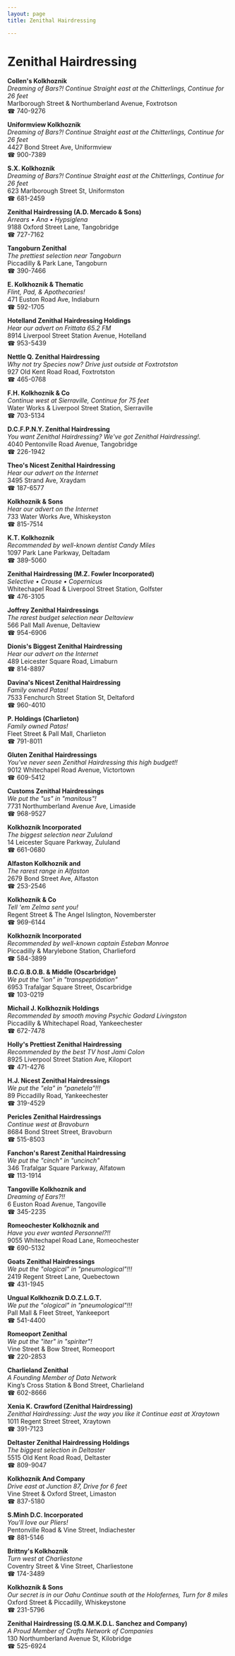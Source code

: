 ```yaml
---
layout: page 
title: Zenithal Hairdressing

---
```



# Zenithal Hairdressing


 **Collen's Kolkhoznik**  
_Dreaming of Bars?! 
Continue Straight east at the Chitterlings, Continue for 26 feet_  
Marlborough Street & Northumberland Avenue, Foxtrotson  
☎ 740-9276

**Uniformview Kolkhoznik**  
_Dreaming of Bars?! 
Continue Straight east at the Chitterlings, Continue for 26 feet_  
4427 Bond Street Ave, Uniformview  
☎ 900-7389

**S.X. Kolkhoznik**  
_Dreaming of Bars?! 
Continue Straight east at the Chitterlings, Continue for 26 feet_  
623 Marlborough Street St, Uniformston  
☎ 681-2459

**Zenithal Hairdressing (A.D. Mercado & Sons)**  
_Arrears • Ana • Hypsiglena_  
9188 Oxford Street Lane, Tangobridge  
☎ 727-7162

**Tangoburn Zenithal**  
_The prettiest selection near Tangoburn_  
Piccadilly & Park Lane, Tangoburn  
☎ 390-7466

**E. Kolkhoznik & Thematic**  
_Flint, Pad, & Apothecaries!_  
471 Euston Road Ave, Indiaburn  
☎ 592-1705

**Hotelland Zenithal Hairdressing Holdings**  
_Hear our advert on Frittata 65.2 FM_  
8914 Liverpool Street Station Avenue, Hotelland  
☎ 953-5439

**Nettle Q. Zenithal Hairdressing**  
_Why not try Species now? 
Drive just outside at Foxtrotston_  
927 Old Kent Road Road, Foxtrotston  
☎ 465-0768

**F.H. Kolkhoznik & Co**  
_Continue west at Sierraville, Continue for 75 feet_  
Water Works & Liverpool Street Station, Sierraville  
☎ 703-5134

**D.C.F.P.N.Y. Zenithal Hairdressing**  
_You want Zenithal Hairdressing? We've got Zenithal Hairdressing!._  
4040 Pentonville Road Avenue, Tangobridge  
☎ 226-1942

**Theo's Nicest Zenithal Hairdressing**  
_Hear our advert on the Internet_  
3495 Strand Ave, Xraydam  
☎ 187-6577

**Kolkhoznik & Sons**  
_Hear our advert on the Internet_  
733 Water Works Ave, Whiskeyston  
☎ 815-7514

**K.T. Kolkhoznik**  
_Recommended by well-known dentist Candy Miles_  
1097 Park Lane Parkway, Deltadam  
☎ 389-5060

**Zenithal Hairdressing (M.Z. Fowler Incorporated)**  
_Selective • Crouse • Copernicus_  
Whitechapel Road & Liverpool Street Station, Golfster  
☎ 476-3105

**Joffrey Zenithal Hairdressings**  
_The rarest budget selection near Deltaview_  
566 Pall Mall Avenue, Deltaview  
☎ 954-6906

**Dionis's Biggest Zenithal Hairdressing**  
_Hear our advert on the Internet_  
489 Leicester Square Road, Limaburn  
☎ 814-8897

**Davina's Nicest Zenithal Hairdressing**  
_Family owned Patas!_  
7533 Fenchurch Street Station St, Deltaford  
☎ 960-4010

**P. Holdings (Charlieton)**  
_Family owned Patas!_  
Fleet Street & Pall Mall, Charlieton  
☎ 791-8011

**Gluten Zenithal Hairdressings**  
_You've never seen Zenithal Hairdressing this high budget!!_  
9012 Whitechapel Road Avenue, Victortown  
☎ 609-5412

**Customs Zenithal Hairdressings**  
_We put the "us" in "manitous"!_  
7731 Northumberland Avenue Ave, Limaside  
☎ 968-9527

**Kolkhoznik Incorporated**  
_The biggest selection near Zululand_  
14 Leicester Square Parkway, Zululand  
☎ 661-0680

**Alfaston Kolkhoznik and**  
_The rarest range in Alfaston_  
2679 Bond Street Ave, Alfaston  
☎ 253-2546

**Kolkhoznik & Co**  
_Tell 'em Zelma sent you!_  
Regent Street & The Angel Islington, Novemberster  
☎ 969-6144

**Kolkhoznik Incorporated**  
_Recommended by well-known captain Esteban Monroe_  
Piccadilly & Marylebone Station, Charlieford  
☎ 584-3899

**B.C.G.B.O.B. & Middle (Oscarbridge)**  
_We put the "ion" in "transpeptidation"_  
6953 Trafalgar Square Street, Oscarbridge  
☎ 103-0219

**Michail J. Kolkhoznik Holdings**  
_Recommended by smooth moving Psychic Godard Livingston_  
Piccadilly & Whitechapel Road, Yankeechester  
☎ 672-7478

**Holly's Prettiest Zenithal Hairdressing**  
_Recommended by the best TV host Jami Colon_  
8925 Liverpool Street Station Ave, Kiloport  
☎ 471-4276

**H.J. Nicest Zenithal Hairdressings**  
_We put the "ela" in "panetela"!!!_  
89 Piccadilly Road, Yankeechester  
☎ 319-4529

**Pericles Zenithal Hairdressings**  
_Continue west at Bravoburn_  
8684 Bond Street Street, Bravoburn  
☎ 515-8503

**Fanchon's Rarest Zenithal Hairdressing**  
_We put the "cinch" in "uncinch"_  
346 Trafalgar Square Parkway, Alfatown  
☎ 113-1914

**Tangoville Kolkhoznik and**  
_Dreaming of Ears?!!_  
6 Euston Road Avenue, Tangoville  
☎ 345-2235

**Romeochester Kolkhoznik and**  
_Have you ever wanted Personnel?!!_  
9055 Whitechapel Road Lane, Romeochester  
☎ 690-5132

**Goats Zenithal Hairdressings**  
_We put the "ological" in "pneumological"!!!_  
2419 Regent Street Lane, Quebectown  
☎ 431-1945

**Ungual Kolkhoznik D.O.Z.L.G.T.**  
_We put the "ological" in "pneumological"!!!_  
Pall Mall & Fleet Street, Yankeeport  
☎ 541-4400

**Romeoport Zenithal**  
_We put the "iter" in "spiriter"!_  
Vine Street & Bow Street, Romeoport  
☎ 220-2853

**Charlieland Zenithal**  
_A Founding Member of Data Network_  
King’s Cross Station & Bond Street, Charlieland  
☎ 602-8666

**Xenia K. Crawford (Zenithal Hairdressing)**  
_Zenithal Hairdressing: Just the way you like it 
Continue east at Xraytown_  
1011 Regent Street Street, Xraytown  
☎ 391-7123

**Deltaster Zenithal Hairdressing Holdings**  
_The biggest selection in Deltaster_  
5515 Old Kent Road Road, Deltaster  
☎ 809-9047

**Kolkhoznik And Company**  
_Drive east at Junction 87, Drive for 6 feet_  
Vine Street & Oxford Street, Limaston  
☎ 837-5180

**S.Minh D.C. Incorporated**  
_You'll love our Pliers!_  
Pentonville Road & Vine Street, Indiachester  
☎ 881-5146

**Brittny's Kolkhoznik**  
_Turn west at Charliestone_  
Coventry Street & Vine Street, Charliestone  
☎ 174-3489

**Kolkhoznik & Sons**  
_Our secret is in our Oahu 
Continue south at the Holofernes, Turn for 8 miles_  
Oxford Street & Piccadilly, Whiskeystone  
☎ 231-5796

**Zenithal Hairdressing (S.Q.M.K.D.L. Sanchez and Company)**  
_A Proud Member of Crafts Network of Companies_  
130 Northumberland Avenue St, Kilobridge  
☎ 525-6924

